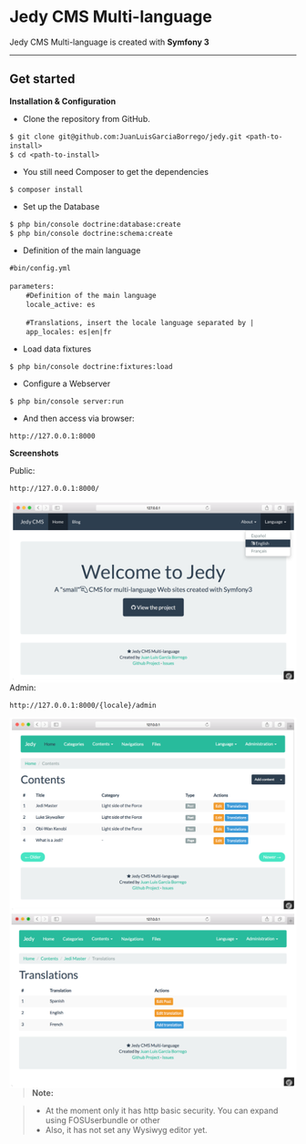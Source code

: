  **Jedy CMS Multi-language**
===================
 Jedy CMS Multi-language is created with **Symfony 3** 

----------

**Get started**
-------------

**Installation & Configuration**

 - <i class="icon-download"></i> Clone the repository from GitHub.  

```
$ git clone git@github.com:JuanLuisGarciaBorrego/jedy.git <path-to-install>
$ cd <path-to-install>
```
- You still need Composer to get the dependencies

```
$ composer install
```
- Set up the Database

```
$ php bin/console doctrine:database:create
$ php bin/console doctrine:schema:create
```

 - Definition of the main language
 
```
#bin/config.yml

parameters:
    #Definition of the main language
    locale_active: es
    
    #Translations, insert the locale language separated by | 
    app_locales: es|en|fr
```

- Load data fixtures

```
$ php bin/console doctrine:fixtures:load
```

- Configure a Webserver

```
$ php bin/console server:run
```
- And then access via browser: 

```
http://127.0.0.1:8000 
```

**Screenshots**

Public: 

```
http://127.0.0.1:8000/
```
<img src="https://raw.githubusercontent.com/JuanLuisGarciaBorrego/jedy/develop/Resources/doc/images/public_home.png" alt="Jedy CMS Multi-language Home public" align="right" />

Admin: 

```
http://127.0.0.1:8000/{locale}/admin 
```

<img src="https://raw.githubusercontent.com/JuanLuisGarciaBorrego/jedy/develop/Resources/doc/images/admin-contents.png" alt="Jedy CMS Multi-language Admin contents" align="right" />


<img src="https://raw.githubusercontent.com/JuanLuisGarciaBorrego/jedy/develop/Resources/doc/images/admin_content_translation.png" alt="Jedy CMS Multi-language Translations content" align="right" />


> **Note:**

> - At the moment only it has http basic security. You can expand using FOSUserbundle or other
> - Also, it has not set any Wysiwyg editor yet.
